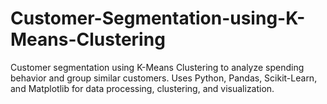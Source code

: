 # Customer-Segmentation-using-K-Means-Clustering
Customer segmentation using K-Means Clustering to analyze spending behavior and group similar customers. Uses Python, Pandas, Scikit-Learn, and Matplotlib for data processing, clustering, and visualization. 
